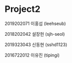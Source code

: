 # Project2
2019202071 이홍섭 (leehseub)

2018202042 설장헌 (sjh-seol)

2019323043 신동현 (sshd1123)

2016722012 이유진 (tipingi)
